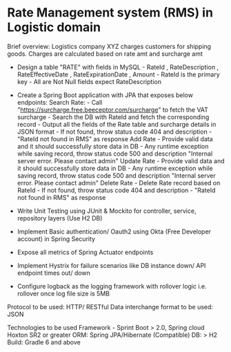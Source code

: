 # Rate Management system (RMS) in Logistic domain
Brief overview: Logistics company XYZ charges customers for shipping goods. Charges are calculated based on rate amt and surcharge amt

 - Design a table "RATE" with fields in MySQL
                - RateId <Long>, RateDescription <String>, RateEffectiveDate <Date>, RateExpirationDate <Date>, Amount <Integer> 
                - RateId is the primary key
                - All are Not Null fields expect RateDescription

- Create a Spring Boot application with JPA that exposes below endpoints:
                Search Rate:
                                - Call "https://surcharge.free.beeceptor.com/surcharge" to fetch the VAT surcharge 
                                - Search the DB with RateId and fetch the corresponding record
                                - Output all the fields of the Rate table and surcharge details in JSON format
                                - If not found, throw status code 404 and description - "RateId not found in RMS" as response 
                Add Rate
                                - Provide valid data and it should successfully store data in DB
                                - Any runtime exception while saving record, throw status code 500 and description "Internal server error. Please contact admin"
                Update Rate
                                - Provide valid data and it should successfully store data in DB
                                - Any runtime exception while saving record, throw status code 500 and description "Internal server error. Please contact admin"
                Delete Rate
                                - Delete Rate record based on RateId
                                - If not found, throw status code 404 and description - "RateId not found in RMS" as response 

- Write Unit Testing using JUnit & Mockito for controller, service, repository layers (Use H2 DB)

 - Implement Basic authentication/ Oauth2 using Okta (Free Developer account) in Spring Security

- Expose all metrics of Spring Actuator endpoints 
 
 - Implement Hystrix for failure scenarios like DB instance down/ API endpoint times out/ down 
 
 - Configure logback as the logging framework with rollover logic i.e. rollover once log file size is 5MB

Protocol to be used: HTTP/ RESTful
Data interchange format to be used: JSON

Technologies to be used
Framework - Sprint Boot > 2.0, Spring cloud Hoxton SR2 or greater
ORM: Spring JPA/Hibernate (Compatible)
DB:  > H2 
Build: Gradle 6 and above
